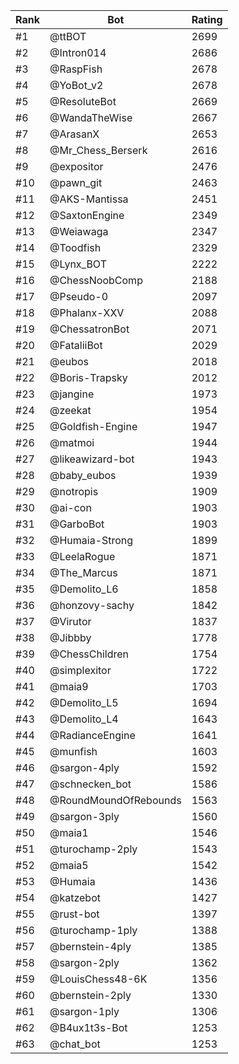 Rank|Bot|Rating
---|---|---
#1|@ttBOT|2699
#2|@Intron014|2686
#3|@RaspFish|2678
#4|@YoBot_v2|2678
#5|@ResoluteBot|2669
#6|@WandaTheWise|2667
#7|@ArasanX|2653
#8|@Mr_Chess_Berserk|2616
#9|@expositor|2476
#10|@pawn_git|2463
#11|@AKS-Mantissa|2451
#12|@SaxtonEngine|2349
#13|@Weiawaga|2347
#14|@Toodfish|2329
#15|@Lynx_BOT|2222
#16|@ChessNoobComp|2188
#17|@Pseudo-0|2097
#18|@Phalanx-XXV|2088
#19|@ChessatronBot|2071
#20|@FataliiBot|2029
#21|@eubos|2018
#22|@Boris-Trapsky|2012
#23|@jangine|1973
#24|@zeekat|1954
#25|@Goldfish-Engine|1947
#26|@matmoi|1944
#27|@likeawizard-bot|1943
#28|@baby_eubos|1939
#29|@notropis|1909
#30|@ai-con|1903
#31|@GarboBot|1903
#32|@Humaia-Strong|1899
#33|@LeelaRogue|1871
#34|@The_Marcus|1871
#35|@Demolito_L6|1858
#36|@honzovy-sachy|1842
#37|@Virutor|1837
#38|@Jibbby|1778
#39|@ChessChildren|1754
#40|@simplexitor|1722
#41|@maia9|1703
#42|@Demolito_L5|1694
#43|@Demolito_L4|1643
#44|@RadianceEngine|1641
#45|@munfish|1603
#46|@sargon-4ply|1592
#47|@schnecken_bot|1586
#48|@RoundMoundOfRebounds|1563
#49|@sargon-3ply|1560
#50|@maia1|1546
#51|@turochamp-2ply|1543
#52|@maia5|1542
#53|@Humaia|1436
#54|@katzebot|1427
#55|@rust-bot|1397
#56|@turochamp-1ply|1388
#57|@bernstein-4ply|1385
#58|@sargon-2ply|1362
#59|@LouisChess48-6K|1356
#60|@bernstein-2ply|1330
#61|@sargon-1ply|1306
#62|@B4ux1t3s-Bot|1253
#63|@chat_bot|1253
